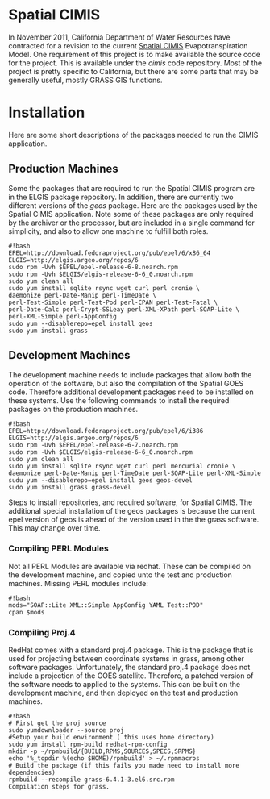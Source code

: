 # Spatial CIMIS

In November 2011, California Department of Water Resources have contracted for a revision to the current [Spatial CIMIS]([http://wwwcimis.water.ca.gov/cimis/cimiSatSpatialCimis.jsp) Evapotranspiration Model.   One requirement of this project is to make available the source code for the project.  This is available under the *cimis* code repository.  Most of the project is pretty specific to California, but  there are some parts that may be generally useful, mostly GRASS GIS functions.  

# Installation

Here are some short descriptions of the packages needed to run the CIMIS application.

## Production Machines

Some the packages that are required to run the Spatial CIMIS program are in the ELGIS package repository.  In addition, there are currently two different versions of the *geos* package.  Here are the packages used by the Spatial CIMIS application.  Note some of these packages are only required by the archiver or the processor, but are included in a single 
command for simplicity, and also to allow one machine to fulfill both roles. 

```
#!bash
EPEL=http://download.fedoraproject.org/pub/epel/6/x86_64
ELGIS=http://elgis.argeo.org/repos/6
sudo rpm -Uvh $EPEL/epel-release-6-8.noarch.rpm
sudo rpm -Uvh $ELGIS/elgis-release-6-6_0.noarch.rpm
sudo yum clean all
sudo yum install sqlite rsync wget curl perl cronie \
daemonize perl-Date-Manip perl-TimeDate \
perl-Test-Simple perl-Test-Pod perl-CPAN perl-Test-Fatal \
perl-Date-Calc perl-Crypt-SSLeay perl-XML-XPath perl-SOAP-Lite \
perl-XML-Simple perl-AppConfig
sudo yum --disablerepo=epel install geos
sudo yum install grass 
```

## Development Machines

The development machine needs to include packages that allow both the operation of the software, but also the compilation of the Spatial GOES code.  Therefore additional development packages need to be installed on these systems.  Use the following commands to install the required packages on the production machines.

```
#!bash
EPEL=http://download.fedoraproject.org/pub/epel/6/i386
ELGIS=http://elgis.argeo.org/repos/6
sudo rpm -Uvh $EPEL/epel-release-6-7.noarch.rpm
sudo rpm -Uvh $ELGIS/elgis-release-6-6_0.noarch.rpm
sudo yum clean all
sudo yum install sqlite rsync wget curl perl mercurial cronie \
daemonize perl-Date-Manip perl-TimeDate perl-SOAP-Lite perl-XML-Simple
sudu yum --disablerepo=epel install geos geos-devel
sudo yum install grass grass-devel
```

Steps to install repositories, and required software, for Spatial CIMIS.  The additional special installation of the geos packages is because the current epel version of geos is ahead of the version used in the the grass software.  This may change over time.

### Compiling PERL Modules

Not all PERL Modules are available via redhat.  These can be compiled on the development machine, and copied unto the test and production machines.  Missing PERL modules include:
```
#!bash
mods="SOAP::Lite XML::Simple AppConfig YAML Test::POD"
cpan $mods
```

### Compiling Proj.4

RedHat comes with a standard proj.4 package.  This is the package that is used for projecting between coordinate systems in grass, among other software packages.  Unfortunately, the standard proj.4 package does not include a projection of the GOES satellite.  Therefore, a patched version of the software needs to applied to the systems.  This can be built on the development machine, and then deployed on the test and production machines. 

```
#!bash
# First get the proj source
sudo yumdownloader --source proj
#Setup your build environment ( this uses home directory)
sudo yum install rpm-build redhat-rpm-config
mkdir -p ~/rpmbuild/{BUILD,RPMS,SOURCES,SPECS,SRPMS}
echo '%_topdir %(echo $HOME)/rpmbuild' > ~/.rpmmacros
# Build the package (if this fails you made need to install more dependencies)
rpmbuild --recompile grass-6.4.1-3.el6.src.rpm
Compilation steps for grass.
```
